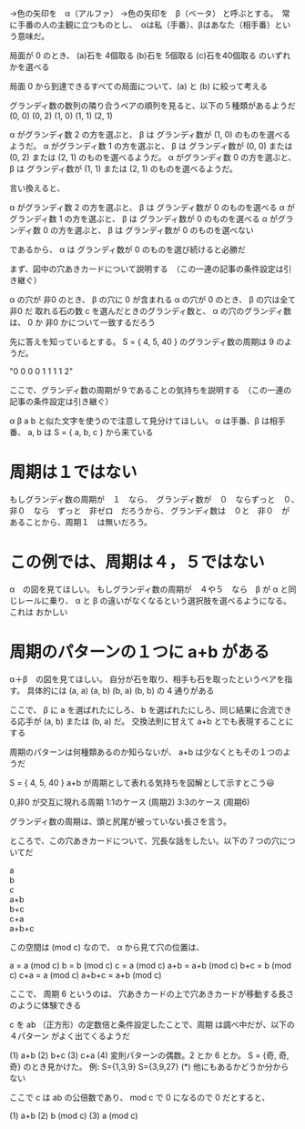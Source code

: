 →色の矢印を　α（アルファ）
→色の矢印を　β（ベータ）
と呼ぶとする。　常に手番の人の主観に立つものとし、　αは私（手番）、βはあなた（相手番）という意味だ。

局面が 0 のとき、 (a)石を 4個取る  (b)石を 5個取る  (c)石を40個取る のいずれかを選べる

局面 0 から到達できるすべての局面について、(a) と (b) に絞って考える

グランディ数の数列の隣り合うペアの順列を見ると、以下の５種類があるようだ
(0, 0) (0, 2) (1, 0) (1, 1) (2, 1)

α がグランディ数 2 の方を選ぶと、 β は グランディ数が (1, 0) のものを選べるようだ。
α がグランディ数 1 の方を選ぶと、 β は グランディ数が (0, 0) または (0, 2) または (2, 1) のものを選べるようだ。
α がグランディ数 0 の方を選ぶと、 β は グランディ数が (1, 1) または (2, 1) のものを選べるようだ。

言い換えると、

α がグランディ数 2 の方を選ぶと、 β は グランディ数が 0 のものを選べる
α がグランディ数 1 の方を選ぶと、 β は グランディ数が 0 のものを選べる
α がグランディ数 0 の方を選ぶと、 β は グランディ数が 0 のものを選べない

であるから、 α は グランディ数が 0 のものを選び続けると必勝だ




まず、図中の穴あきカードについて説明する　（この一連の記事の条件設定は引き継ぐ）

α の穴が 非0 のとき、 β の穴に 0 が含まれる
α の穴が 0 のとき、 β の穴は全て 非0 だ
取れる石の数 c を選んだときのグランディ数と、 α の穴のグランディ数は、 0 か 非0 かについて一致するだろう







先に答えを知っているとする。 S = { 4, 5, 40 } のグランディ数の周期は 9 のようだ。  

"0 0 0 0 1 1 1 1 2"

ここで、グランディ数の周期が９であることの気持ちを説明する　（この一連の記事の条件設定は引き継ぐ）

α β a b と似た文字を使うので注意して見分けてほしい。 α は手番、β は相手番、 a, b は S = { a, b, c } から来ている


周期は１ではない
==============

もしグランディ数の周期が　１　なら、　グランディ数が　０　ならずっと　０、　非０　なら　ずっと　非ゼロ　だろうから、
グランディ数は　０と　非０　があることから、周期１　は無いだろう。

この例では、周期は４，５ではない
============================

α　の図を見てほしい。
もしグランディ数の周期が　４や５　なら　β が α と同じレールに乗り、 α と β の違いがなくなるという選択肢を選べるようになる。これは おかしい

周期のパターンの１つに a+b がある
==============================

α＋β　の図を見てほしい。 自分が石を取り、相手も石を取ったというペアを指す。
具体的には (a, a) (a, b) (b, a) (b, b) の 4 通りがある

ここで、 β に a を選ばれたにしろ、 b を選ばれたにしろ、同じ結果に合流できる応手が (a, b) または (b, a) だ。
交換法則に甘えて a+b とでも表現することにする

周期のパターンは何種類あるのか知らないが、 a+b は少なくともその１つのようだ



S = { 4, 5, 40 }
a+b が周期として表れる気持ちを図解として示すとこう:smiley: 


0,非0 が交互に現れる周期
1:1のケース (周期2)
3:3のケース (周期6)








グランディ数の周期は、頭と尻尾が被っていない長さを言う。





ところで、この穴あきカードについて、冗長な話をしたい。以下の７つの穴についてだ

a     
b     
c     
a+b   
b+c   
c+a   
a+b+c 


この空間は (mod c) なので、 α から見て穴の位置は、

a     = a   (mod c)
b     =   b (mod c)
c     = a   (mod c)
a+b   = a+b (mod c)
b+c   =   b (mod c)
c+a   = a   (mod c)
a+b+c = a+b (mod c)



ここで、 周期 6 というのは、 穴あきカードの上で穴あきカードが移動する長さ のように体験できる







c を ab （正方形）の定数倍と条件設定したことで、周期 は調べ中だが、以下の ４パターン がよく出てくるようだ

(1) a+b
(2) b+c
(3) c+a
(4) 変則パターンの偶数。2 とか 6 とか。 S = {奇, 奇, 奇} のとき見かけた。 例: S={1,3,9} S={3,9,27}
(*) 他にもあるかどうか分からない

ここで c は ab の公倍数であり、 mod c で 0 になるので 0 だとすると、

(1) a+b
(2) b (mod c)
(3) a (mod c)
